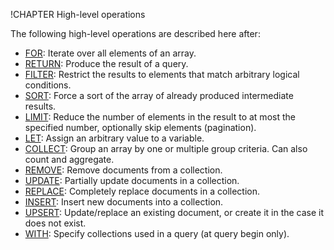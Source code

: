 !CHAPTER High-level operations

The following high-level operations are described here after:

* [FOR](For.md): Iterate over all elements of an array.
* [RETURN](Return.md): Produce the result of a query.
* [FILTER](Filter.md): Restrict the results to elements that match arbitrary logical conditions.
* [SORT](Sort.md): Force a sort of the array of already produced intermediate results.
* [LIMIT](Limit.md): Reduce the number of elements in the result to at most the specified number, optionally skip elements (pagination).
* [LET](Let.md): Assign an arbitrary value to a variable.
* [COLLECT](Collect.md): Group an array by one or multiple group criteria. Can also count and aggregate.
* [REMOVE](Remove.md): Remove documents from a collection.
* [UPDATE](Update.md): Partially update documents in a collection.
* [REPLACE](Replace.md): Completely replace documents in a collection.
* [INSERT](Insert.md): Insert new documents into a collection.
* [UPSERT](Upsert.md): Update/replace an existing document, or create it in the case it does not exist.
* [WITH](With.md): Specify collections used in a query (at query begin only).
